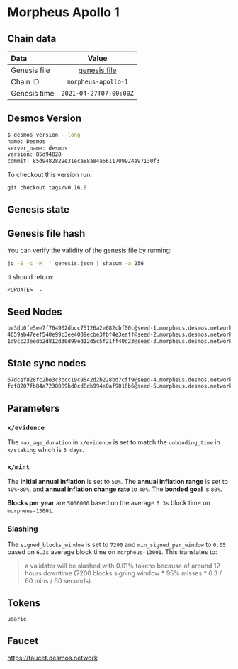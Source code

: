 # Morpheus Apollo 1

## Chain data
| Data | Value | 
| :--- | :---: |
| Genesis file |  [genesis file](genesis.json) |
| Chain ID | `morpheus-apollo-1` |
| Genesis time | `2021-04-27T07:00:00Z` |

## Desmos Version
```sh
$ desmos version --long
name: Desmos
server_name: desmos
version: 85d94828
commit: 85d9482829e31eca88a84a6611709924e97130f3
```

To checkout this version run: 

```
git checkout tags/v0.16.0
```

## Genesis state

## Genesis file hash
You can verify the validity of the genesis file by running:

```sh
jq -S -c -M '' genesis.json | shasum -a 256
```

It should return:

```
<UPDATE>  -
```

## Seed Nodes
```sh
be3db0fe5ee7f764902dbcc75126a2e082cbf00c@seed-1.morpheus.desmos.network:26656
4659ab47eef540e99c3ee4009ecbe3fbf4e3eaff@seed-2.morpheus.desmos.network:26656
1d9cc23eedb2d812d30d99ed12d5c5f21ff40c23@seed-3.morpheus.desmos.network:26656
```

## State sync nodes
```sh
67dcef828fc2be3c3bcc19c9542d2b228bd7cff9@seed-4.morpheus.desmos.network:26656
fcf8207fb84a7238089bd0cd8db994e0af9016b6@seed-5.morpheus.desmos.network:26656
```

## Parameters

### `x/evidence`
The `max_age_duration` in `x/evidence` is set to match the `unbonding_time` in `x/staking` which is `3 days`.

### `x/mint`
The **initial annual inflation** is set to `50%`. 
The **annual inflation range** is set to `40%`-`80%`, and **annual inflation change rate** to `40%`. 
The **bonded goal** is `80%`. 

**Blocks per year** are `5006000` based on the average `6.3s` block time on `morpheus-13001`.

### Slashing
The `signed_blocks_window` is set to `7200` and `min_signed_per_window` to `0.05` based on `6.3s` average block time
on `morpheus-13001`. This translates to: 

> a validator will be slashed with 0.01% tokens because of around 12 hours downtime 
> (7200 blocks signing window * 95% misses * 6.3 / 60 mins / 60 seconds).

## Tokens
`udaric`

## Faucet
https://faucet.desmos.network
